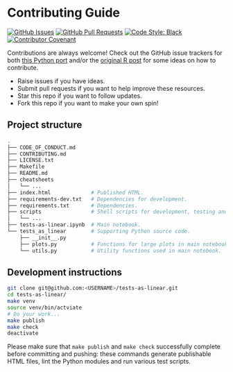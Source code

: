 # Contributing Guide

[![GitHub Issues](https://img.shields.io/github/issues/eigenfoo/tests-as-linear.svg)](https://github.com/eigenfoo/tests-as-linear/issues)
[![GitHub Pull Requests](https://img.shields.io/github/issues-pr/eigenfoo/tests-as-linear.svg)](https://github.com/eigenfoo/tests-as-linear/pulls)
[![Code Style: Black](https://img.shields.io/badge/code%20style-black-000000.svg)](https://github.com/python/black)
[![Contributor Covenant](https://img.shields.io/badge/Contributor%20Covenant-v1.4%20adopted-ff69b4.svg)](https://github.com/eigenfoo/tests-as-linear/blob/master/CODE_OF_CONDUCT.md)

Contributions are always welcome! Check out the GitHub issue trackers for both
[this Python port](https://github.com/eigenfoo/tests-as-linear/issues) and/or
the [original R post](https://github.com/lindeloev/tests-as-linear/issues) for
some ideas on how to contribute.

- Raise issues if you have ideas.
- Submit pull requests if you want to help improve these resources.
- Star this repo if you want to follow updates.
- Fork this repo if you want to make your own spin!

## Project structure

```bash
.
├── CODE_OF_CONDUCT.md
├── CONTRIBUTING.md
├── LICENSE.txt
├── Makefile
├── README.md
├── cheatsheets
│   └── ...
├── index.html             # Published HTML.
├── requirements-dev.txt   # Dependencies for development.
├── requirements.txt       # Dependencies.
├── scripts                # Shell scripts for development, testing and deployment.
│   └── ...
├── tests-as-linear.ipynb  # Main notebook.
└── tests_as_linear        # Supporting Python source code.
    ├── __init__.py
    ├── plots.py           # Functions for large plots in main notebook.
    └── utils.py           # Utility functions used in main notebook.
```

## Development instructions

```bash
git clone git@github.com:<USERNAME>/tests-as-linear.git
cd tests-as-linear/
make venv
source venv/bin/actviate
# Do your work...
make publish
make check
deactivate
```

Please make sure that `make publish` and `make check` successfully complete
before committing and pushing: these commands generate publishable HTML files,
lint the Python modules and run various test scripts.

